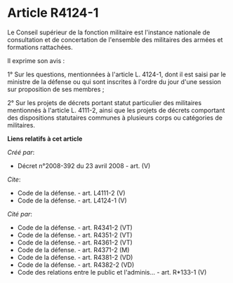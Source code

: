# Article R4124-1

Le Conseil supérieur de la fonction militaire est l'instance nationale de consultation et de concertation de l'ensemble des
militaires des armées et formations rattachées. 

Il exprime son avis : 

1° Sur les questions, mentionnées à l'article L. 4124-1, dont il est saisi par le ministre de la défense ou qui sont
inscrites à l'ordre du jour d'une session sur proposition de ses membres ; 

2° Sur les projets de décrets portant statut particulier des militaires mentionnés à l'article L. 4111-2, ainsi que les
projets de décrets comportant des dispositions statutaires communes à plusieurs corps ou catégories de militaires.

**Liens relatifs à cet article**

_Créé par_:

  - Décret n°2008-392 du 23 avril 2008 - art. (V)

_Cite_:

  - Code de la défense. - art. L4111-2 (V)
  - Code de la défense. - art. L4124-1 (V)

_Cité par_:

  - Code de la défense. - art. R4341-2 (VT)
  - Code de la défense. - art. R4351-2 (VT)
  - Code de la défense. - art. R4361-2 (VT)
  - Code de la défense. - art. R4371-2 (M)
  - Code de la défense. - art. R4381-2 (VD)
  - Code de la défense. - art. R4382-2 (VD)
  - Code des relations entre le public et l'adminis... - art. R*133-1 (V)
